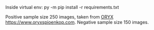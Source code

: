 Inside virtual env:
  py -m pip install -r requirements.txt

Positive sample size 250 images, taken from [ORYX ](https://www.oryxspioenkop.com)https://www.oryxspioenkop.com.
Negative sample size 150 images.
